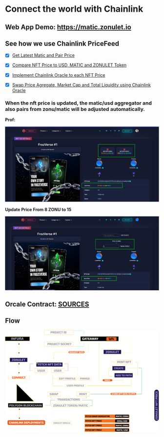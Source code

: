 
# Connect the world with Chainlink
## Web App Demo: https://matic.zonulet.io

## See how we use Chainlink PriceFeed
- [x] [Get Latest Matic and Pair Price](https://github.com/Agin-DropDisco/ETH-DENVER-HACK-2023/tree/main/CHAINLINK/connect-the-world-with-chainlink/client/src/components/nft-detail/nft-detail.js#L300-L304)
- [x] [Compare NFT Price to USD, MATIC and ZONULET Token](https://github.com/Agin-DropDisco/ETH-DENVER-HACK-2023/tree/main//CHAINLINK/connect-the-world-with-chainlink/client/src/components/nft-detail/nft-detail.js#L377-L379)
- [x] [Implement Chainlink Oracle to each NFT Price](hhttps://github.com/Agin-DropDisco/ETH-DENVER-HACK-2023/tree/main/CHAINLINK/connect-the-world-with-chainlink/client/src/components/nft-detail/nft-detail.js#L1034-L1040)
- [x] [Swap Price Agregate, Market Cap and Total Liquidity using Chainlink Oracle](https://github.com/Agin-DropDisco/ETH-DENVER-HACK-2023/tree/main/CHAINLINK/connect-the-world-with-chainlink/client/src/components/landing/landing.js#L571-L585)


### When the nft price is updated, the matic/usd aggregator and also pairs from zonu/matic will be adjusted automatically.
**Prof:**
<p align="center">
  <img src="./price-normal.png" />
</p>

**Update Price From 8 ZONU to 15**

 <p align="center">
  <img src="./price-updated.png" />
</p>


## Orcale Contract: [SOURCES](https://github.com/Agin-DropDisco/ETH-DENVER-HACK-2023/tree/main/CHAINLINK/connect-the-world-with-chainlink/truffle/contracts/ZonuletOracleV2.sol)

## Flow
<p align="center">
  <img src="./CHAINLINK_FLOW.png" />
</p>
